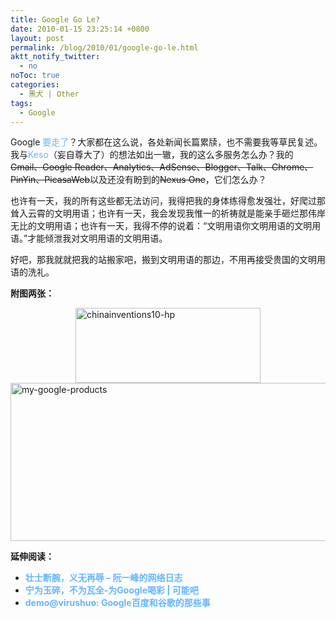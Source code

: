 ```yaml
---
title: Google Go Le?
date: 2010-01-15 23:25:14 +0800
layout: post
permalink: /blog/2010/01/google-go-le.html
aktt_notify_twitter:
  - no
noToc: true
categories:
  - 黑犬 | Other
tags:
  - Google
---
```

Google&nbsp;<a title="Official Google Blog: A new approach to China" href="http://googleblog.blogspot.com/2010/01/new-approach-to-china.html" style="text-decoration: none; color: rgb(102, 181, 255); ">要走了</a>？大家都在这么说，各处新闻长篇累牍，也不需要我等草民复述。我与<a title="三言二拍：Google退出中国 - 对牛乱弹琴 | Playin' with IT - DonewsBlog" href="http://blog.donews.com/keso/archive/2010/01/13/1580275.aspx" style="text-decoration: none; color: rgb(102, 181, 255); ">Keso</a>（妄自尊大了）的想法如出一辙，我的这么多服务怎么办？我的<strike>Gmail、Google Reader、Analytics、AdSense、Blogger、Talk、Chrome、PinYin、PicasaWeb</strike>以及还没有盼到的<strike>Nexus One</strike>，它们怎么办？

也许有一天，我的所有这些都无法访问，我得把我的身体练得愈发强壮，好爬过那耸入云霄的文明用语；也许有一天，我会发现我惟一的祈祷就是能亲手砸烂那伟岸无比的文明用语；也许有一天，我得不停的说着：“文明用语你文明用语的文明用语。”才能倾泄我对文明用语的文明用语。

好吧，那我就就把我的站搬家吧，搬到文明用语的那边，不用再接受贵国的文明用语的洗礼。

**附图两张：**

<!--more-->

<img title="chinainventions10-hp" border="0" alt="chinainventions10-hp" src="{{ site.JB.STATIC_PATH }}/images/GoogleGoLe_14149/chinainventions10hp.gif" width="296" height="120" style="border-right-width: 0px; display: block; float: none; border-top-width: 0px; border-bottom-width: 0px; margin-left: auto; border-left-width: 0px; margin-right: auto; " />

<img title="my-google-products" border="0" alt="my-google-products" src="{{ site.JB.STATIC_PATH }}/images/GoogleGoLe_14149/mygoogleproducts.png" width="644" height="253" style="border-right-width: 0px; display: block; float: none; border-top-width: 0px; border-bottom-width: 0px; margin-left: auto; border-left-width: 0px; margin-right: auto; " />

**延伸阅读：**

*   **<a title="壮士断腕，义无再辱 - 阮一峰的网络日志" href="http://www.ruanyifeng.com/blog/2010/01/google_to_quit_china.html" style="text-decoration: none; color: rgb(102, 181, 255); ">壮士断腕，义无再辱 &#8211; 阮一峰的网络日志</a>**
*   **<a title="宁为玉碎，不为瓦全-为Google喝彩 | 可能吧" href="http://www.kenengba.com/post/2248.html" style="text-decoration: none; color: rgb(102, 181, 255); ">宁为玉碎，不为瓦全-为Google喝彩 | 可能吧</a>**
*   **<a title="demo@virushuo: Google百度和谷歌的那些事" href="http://blog.devep.net/virushuo/2010/01/14/blog56google_blogtinyfool_1_go.html" style="text-decoration: none; color: rgb(102, 181, 255); ">demo@virushuo: Google百度和谷歌的那些事</a>**